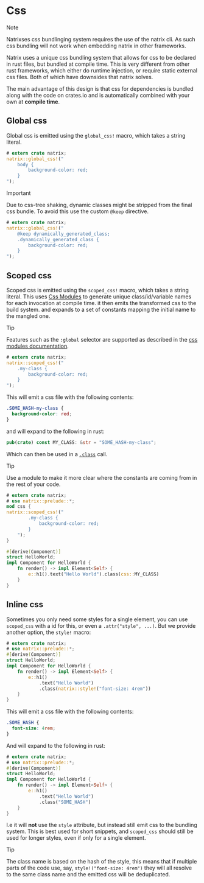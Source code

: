 # Css

> [!NOTE]
> Natrixses css bundlinging system requires the use of the natrix cli.
> As such css bundling will not work when embedding natrix in other frameworks.

Natrix uses a unique css bundling system that allows for css to be declared in rust files, but bundled at compile time.
This is very different from other rust frameworks, which either do runtime injection, or require static external css files. Both of which have downsides that natrix solves.

The main advantage of this design is that css for dependencies is bundled along with the code on crates.io and is automatically combined with your own at **compile time**.

## Global css

Global css is emitted using the `global_css!` macro, which takes a string literal.

```rust
# extern crate natrix;
natrix::global_css!("
    body {
        background-color: red;
    }
");
```

> [!IMPORTANT]
> Due to css-tree shaking, dynamic classes might be stripped from the final css bundle.
> To avoid this use the custom `@keep` directive.
>
> ```rust
> # extern crate natrix;
> natrix::global_css!("
>     @keep dynamically_generated_class;
>     .dynamically_generated_class {
>         background-color: red;
>     }
> ");
> ```

## Scoped css

Scoped css is emitted using the `scoped_css!` macro, which takes a string literal. This uses [Css Modules](https://lightningcss.dev/css-modules.html) to generate unique class/id/variable names for each invocation at compile time. it then emits the transformed css to the build system. and expands to a set of constants mapping the initial name to the mangled one.

> [!TIP]
> Features such as the `:global` selector are supported as described in the [css modules documentation](https://lightningcss.dev/css-modules.html#global).

```rust
# extern crate natrix;
natrix::scoped_css!("
    .my-class {
        background-color: red;
    }
");
```

This will emit a css file with the following contents:

```css
.SOME_HASH-my-class {
  background-color: red;
}
```

and will expand to the following in rust:

```rust
pub(crate) const MY_CLASS: &str = "SOME_HASH-my-class";
```

Which can then be used in a [`.class`](html_elements::HtmlElement::class) call.

> [!TIP]
> Use a module to make it more clear where the constants are coming from in the rest of your code.

```rust
# extern crate natrix;
# use natrix::prelude::*;
mod css {
natrix::scoped_css!("
        .my-class {
            background-color: red;
        }
    ");
}

#[derive(Component)]
struct HelloWorld;
impl Component for HelloWorld {
    fn render() -> impl Element<Self> {
        e::h1().text("Hello World").class(css::MY_CLASS)
    }
}
```

## Inline css
Sometimes you only need some styles for a single element, you can use `scoped_css` with a id for this, or even a `.attr("style", ...)`.
But we provide another option, the `style!` macro:
```rust
# extern crate natrix;
# use natrix::prelude::*;
#[derive(Component)]
struct HelloWorld;
impl Component for HelloWorld {
    fn render() -> impl Element<Self> {
        e::h1()
            .text("Hello World")
            .class(natrix::style!("font-size: 4rem"))
    }
}
```
This will emit a css file with the following contents:

```css
.SOME_HASH {
  font-size: 4rem;
}
```
And will expand to the following in rust:

```rust
# extern crate natrix;
# use natrix::prelude::*;
#[derive(Component)]
struct HelloWorld;
impl Component for HelloWorld {
    fn render() -> impl Element<Self> {
        e::h1()
            .text("Hello World")
            .class("SOME_HASH")
    }
}
```

I.e it will **not** use the `style` attribute, but instead still emit css to the bundling system.
This is best used for short snippets, and `scoped_css` should still be used for longer styles, even if only for a single element.

> [!TIP]
> The class name is based on the hash of the style, this means that if multiple parts of the code use, say, `style!("font-size: 4rem")` they will all resolve to the same class name and the emitted css will be deduplicated.
